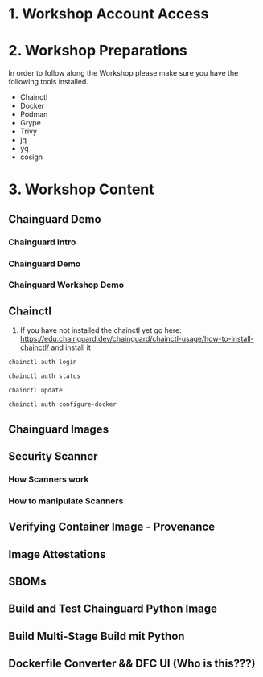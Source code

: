 # 1. Workshop Account Access
# 2. Workshop Preparations
In order to follow along the Workshop please make sure you have the following tools installed.
 - Chainctl
 - Docker
 - Podman
 - Grype
 - Trivy
 - jq
 - yq
 - cosign
# 3. Workshop Content
## Chainguard Demo
### Chainguard Intro
### Chainguard Demo
### Chainguard Workshop Demo
## Chainctl
1. If you have not installed the chainctl yet go here: https://edu.chainguard.dev/chainguard/chainctl-usage/how-to-install-chainctl/ and install it
```
chainctl auth login
```
```
chainctl auth status
```
```
chainctl update
```
```
chainctl auth configure-docker
```
## Chainguard Images
## Security Scanner
### How Scanners work
### How to manipulate Scanners
## Verifying Container Image - Provenance
## Image Attestations
## SBOMs
## Build and Test Chainguard Python Image
## Build Multi-Stage Build mit Python
## Dockerfile Converter && DFC UI (Who is this???)

